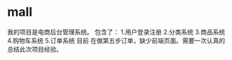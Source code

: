 # mall
我的项目是电商后台管理系统。
包含了：
1.用户登录注册
2.分类系统
3.商品系统
4.购物车系统
5.订单系统
目前 在做第五步订单，缺少前端页面。需要一次认真的总结此次项目经验。

